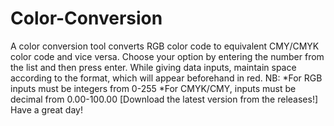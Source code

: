 # Color-Conversion
A color conversion tool converts RGB color code to equivalent CMY/CMYK color code and vice versa.
Choose your option by entering the number from the list and then press enter.
While giving data inputs, maintain space according to the format, which will appear beforehand in red.
NB: *For RGB inputs must be integers from 0-255
    *For CMYK/CMY, inputs must be decimal from 0.00-100.00
     [Download the latest version from the releases!]
Have a great day!

